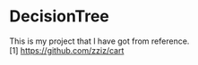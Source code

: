 # DecisionTree

This is my project that I have got from reference.<br/>
[1] https://github.com/zziz/cart
